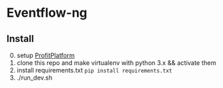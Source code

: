 Eventflow-ng
=========

## Install
0. setup [ProfitPlatform](https://github.com/TheProfitwareGroup/profitplatformng)
1. clone this repo and make virtualenv with python 3.x && activate them
2. install requirements.txt ``` pip install requirements.txt ```
3. ./run_dev.sh
